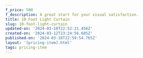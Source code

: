 ```yaml
---
f_price: 500
f_description: A great start for your visual satisfaction.
title: 10 Foot Light Curtain
slug: 10-foot-light-curtain
updated-on: '2024-03-18T22:52:21.456Z'
created-on: '2024-03-12T23:24:56.685Z'
published-on: '2024-03-18T22:59:54.765Z'
layout: '[pricing-item].html'
tags: pricing-item
---
```



